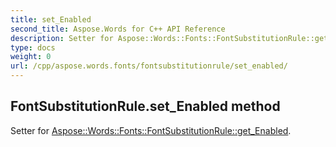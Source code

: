 ```yaml
---
title: set_Enabled
second_title: Aspose.Words for C++ API Reference
description: Setter for Aspose::Words::Fonts::FontSubstitutionRule::get_Enabled. 
type: docs
weight: 0
url: /cpp/aspose.words.fonts/fontsubstitutionrule/set_enabled/
---
```

## FontSubstitutionRule.set_Enabled method


Setter for [Aspose::Words::Fonts::FontSubstitutionRule::get_Enabled](./get_enabled/).

